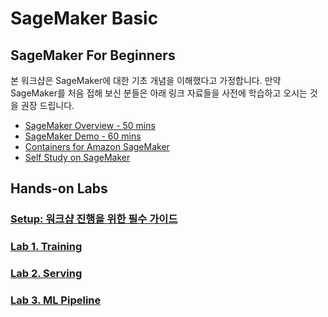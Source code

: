# SageMaker Basic

## SageMaker For Beginners
본 워크샵은 SageMaker에 대한 기초 개념을 이해했다고 가정합니다. 만약 SageMaker를 처음 접해 보신 분들은 아래 링크 자료들을 사전에 학습하고 오시는 것을 권장 드립니다.
- [SageMaker Overview - 50 mins](https://www.youtube.com/watch?v=jF2BN98KBlg)
- [SageMaker Demo - 60 mins](https://www.youtube.com/watch?v=miIVGlq6OUk)
- [Containers for Amazon SageMaker](CONTAINERS_FOR_SM.md)
- [Self Study on SageMaker](https://github.com/gonsoomoon-ml/Self-Study-On-SageMaker)
  
## Hands-on Labs

### [Setup: 워크샵 진행을 위한 필수 가이드](setup) 

### [Lab 1. Training](lab_1_training)

### [Lab 2. Serving](lab_2_serving)

### [Lab 3. ML Pipeline](lab_3_pipeline)